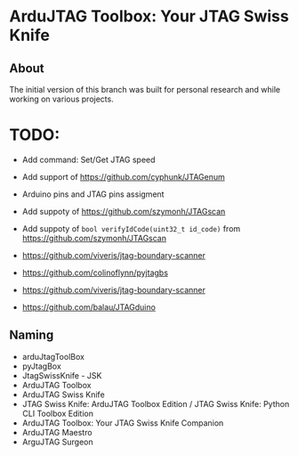 # ArduJTAG Toolbox: Your JTAG Swiss Knife

## About

The initial version of this branch was built for personal research and while working on various projects.

# TODO:

- Add command: Set/Get JTAG speed

- Add support of https://github.com/cyphunk/JTAGenum
- Arduino pins and JTAG pins assigment
- Add suppoty of https://github.com/szymonh/JTAGscan
- Add suppoty of `bool verifyIdCode(uint32_t id_code)` from https://github.com/szymonh/JTAGscan
- https://github.com/viveris/jtag-boundary-scanner
- https://github.com/colinoflynn/pyjtagbs
- https://github.com/viveris/jtag-boundary-scanner
- https://github.com/balau/JTAGduino


## Naming

- arduJtagToolBox
- pyJtagBox
- JtagSwissKnife - JSK
- ArduJTAG Toolbox
- ArduJTAG Swiss Knife
- JTAG Swiss Knife: ArduJTAG Toolbox Edition / JTAG Swiss Knife: Python CLI Toolbox Edition
- ArduJTAG Toolbox: Your JTAG Swiss Knife Companion
- ArduJTAG Maestro
- ArguJTAG Surgeon
